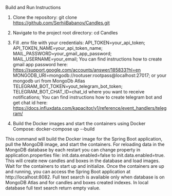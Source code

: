 Build and Run Instructions

1. Clone the repository:
   git clone https://github.com/SerhiiBabanov/Candles.git

2. Navigate to the project root directory:
   cd Candles

3. Fill .env file with your credentials:
   API_TOKEN=your_api_token;
   API_TOKEN_NAME=your_api_token_name;
   MAIL_PASSWORD=your_gmail_app_password;
   MAIL_USERNAME=your_email;
   You can find instructions how to create gmail app password here:
        https://support.google.com/accounts/answer/185833?hl=en
   MONGODB_URI=mongodb://rootuser:rootpass@localhost:27017; or your mongodb uri from MongoDb Atlas
   TELEGRAM_BOT_TOKEN=yout_telegram_bot_token;
   TELEGRAM_BOT_CHAT_ID=chat_id where you want to receive notifications;
   You can find instructions how to create telegram bot and get chat id here:
        https://docs.influxdata.com/kapacitor/v1/reference/event_handlers/telegram/
   

3. Build the Docker images and start the containers using Docker Compose:
   docker-compose up --build

This command will build the Docker image for the Spring Boot application, pull the MongoDB image,
and start the containers.
For reloading data in the MongoDB database by each restart you can change property in application.properties file:
init.data.enabled=false to init.data.enabled=true. This will create new candles and boxes in the database and load images.
Wait for the containers to start up and initialize.
Once the containers are up and running, you can access the Spring Boot application at http://localhost:8082.
Full text search is available only when database is on MongoDB Atlas and for candles and boxes created indexes. 
In local database full text search return empty value.
